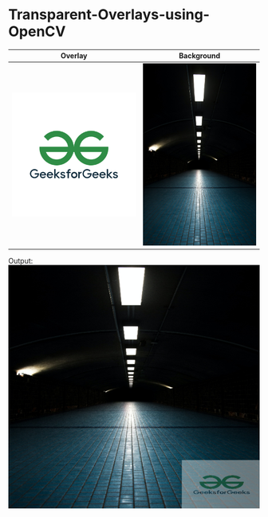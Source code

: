 # Transparent-Overlays-using-OpenCV

| Overlay | Background | 
|---- | ---- |
![](Assets/overlay3.png) | ![](Assets/img1.jpg)

Output: 
![](Images/out1.png)

